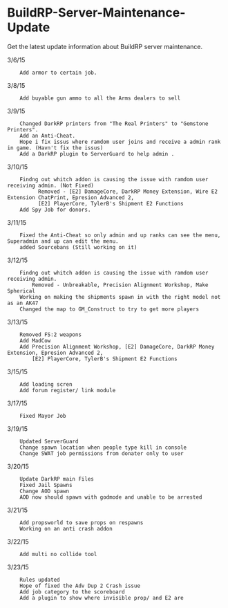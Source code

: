 # BuildRP-Server-Maintenance-Update
Get the latest update information about BuildRP server maintenance.

3/6/15

        Add armor to certain job.

3/8/15

        Add buyable gun ammo to all the Arms dealers to sell

3/9/15

        Changed DarkRP printers from "The Real Printers" to "Gemstone Printers".
        Add an Anti-Cheat.
        Hope i fix issus where ramdom user joins and receive a admin rank in game. (Havn't fix the issus)
        Add a DarkRP plugin to ServerGuard to help admin .

3/10/15

        Findng out whitch addon is causing the issue with ramdom user receiving admin. (Not Fixed)
              Removed - [E2] DamageCore, DarkRP Money Extension, Wire E2 Extension ChatPrint, Epresion Advanced 2,
              [E2] PlayerCore, TylerB's Shipment E2 Functions
        Add Spy Job for donors.
      
3/11/15

        Fixed the Anti-Cheat so only admin and up ranks can see the menu, Superadmin and up can edit the menu.
        added Sourcebans (Still working on it)
        
3/12/15

        Findng out whitch addon is causing the issue with ramdom user receiving admin.
            Removed - Unbreakable, Precision Alignment Workshop, Make Spherical
        Working on making the shipments spawn in with the right model not as an AK47
        Changed the map to GM_Construct to try to get more players
        
3/13/15

        Removed FS:2 weapons
        Add MadCow
        Add Precision Alignment Workshop, [E2] DamageCore, DarkRP Money Extension, Epresion Advanced 2,
            [E2] PlayerCore, TylerB's Shipment E2 Functions
            
3/15/15

        Add loading scren
        Add forum register/ link module
        
3/17/15

        Fixed Mayor Job
        
3/19/15

        Updated ServerGuard
        Change spawn location when people type kill in console 
        Change SWAT job permissions from donater only to user
        
3/20/15

        Update DarkRP main Files
        Fixed Jail Spawns
        Change AOD spawn
        AOD now should spawn with godmode and unable to be arrested
        
3/21/15

        Add propsworld to save props on respawns
        Working on an anti crash addon
        
3/22/15

        Add multi no collide tool
        
3/23/15

        Rules updated
        Hope of fixed the Adv Dup 2 Crash issue
        Add job category to the scoreboard
        Add a plugin to show where invisible prop/ and E2 are

